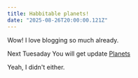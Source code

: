```yaml
---
title: Habbitable planets!
date: "2025-08-26T20:00:00.121Z"
---
```


Wow! I love blogging so much already.

Next Tuesaday You will get update
[Planets](https://science.nasa.gov/exoplanets/habitable-zone)

Yeah, I didn't either.
